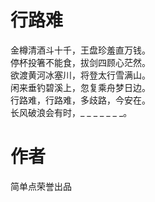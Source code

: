 # 行路难
金樽清酒斗十千，王盘珍羞直万钱。      
停杯投箸不能食，拔剑四顾心茫然。     
欲渡黄河冰塞川，将登太行雪满山。     
闲来垂钓碧溪上，忽复乘舟梦日边。     
行路难，行路难，多歧路，今安在。     
长风破浪会有时，_ _ _ _ _ _ _。 

# 作者
简单点荣誉出品